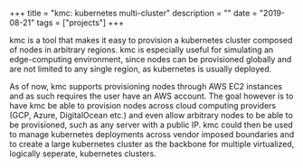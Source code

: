 +++
title = "kmc: kubernetes multi-cluster"
description = ""
date = "2019-08-21"
tags = ["projects"]
+++

kmc is a tool that makes it easy to provision a kubernetes cluster composed of nodes in arbitrary regions. kmc is especially useful for simulating an edge-computing environment, since nodes can be provisioned globally and are not limited to any single region, as kubernetes is usually deployed. 

As of now, kmc supports provisioning nodes through AWS EC2 instances and as such requires the user have an AWS account. The goal however is to have kmc be able to provision nodes across cloud computing providers (GCP, Azure, DigitalOcean etc.) and even allow arbitrary nodes to be able to be provisioned, such as any server with a public IP. kmc could then be used to manage kubernetes deployments across vendor imposed boundaries and to create a large kubernetes cluster as the backbone for multiple virtualized, logically seperate, kubernetes clusters.
